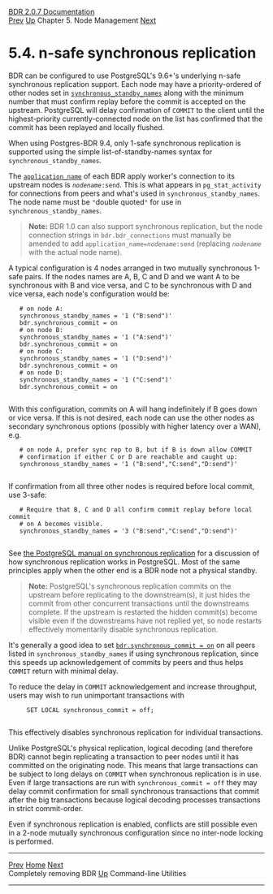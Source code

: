   [BDR 2.0.7 Documentation](README.md)                                                                                                                      
  [Prev](node-management-disabling.md "Completely removing BDR")   [Up](node-management.md)    Chapter 5. Node Management    [Next](commands.md "Command-line Utilities")  


# 5.4. n-safe synchronous replication

BDR can be configured to use PostgreSQL\'s 9.6+\'s underlying n-safe
synchronous replication support. Each node may have a priority-ordered
of other nodes set in
[`synchronous_standby_names`](https://www.postgresql.org/docs/current/static/runtime-config-replication.html#GUC-SYNCHRONOUS-STANDBY-NAMES)
along with the minimum number that must confirm replay before the commit
is accepted on the upstream. PostgreSQL will delay confirmation of
`COMMIT` to the client until the highest-priority
currently-connected node on the list has confirmed that the commit has
been replayed and locally flushed.

When using Postgres-BDR 9.4, only 1-safe synchronous replication is
supported using the simple list-of-standby-names syntax for
`synchronous_standby_names`.

The
[`application_name`](https://www.postgresql.org/docs/current/static/runtime-config-logging.html#GUC-APPLICATION-NAME)
of each BDR apply worker\'s connection to its upstream nodes is
*`nodename`*`:send`. This is what appears in
`pg_stat_activity` for connections from peers and what\'s used
in `synchronous_standby_names`. The node name must be
`"`double quoted`"` for use in
`synchronous_standby_names`.

> **Note:** BDR 1.0 can also support synchronous replication, but the
> node connection strings in `bdr.bdr_connections` must
> manually be amended to add
> `application_name=`*`nodename`*`:send`
> (replacing *`nodename`* with the actual node name).

A typical configuration is 4 nodes arranged in two mutually synchronous
1-safe pairs. If the nodes names are A, B, C and D and we want A to be
synchronous with B and vice versa, and C to be synchronous with D and
vice versa, each node\'s configuration would be:

``` PROGRAMLISTING
   # on node A:
   synchronous_standby_names = '1 ("B:send")'
   bdr.synchronous_commit = on
   # on node B:
   synchronous_standby_names = '1 ("A:send")'
   bdr.synchronous_commit = on
   # on node C:
   synchronous_standby_names = '1 ("D:send")'
   bdr.synchronous_commit = on
   # on node D:
   synchronous_standby_names = '1 ("C:send")'
   bdr.synchronous_commit = on
   
```

With this configuration, commits on A will hang indefinitely if B goes
down or vice versa. If this is not desired, each node can use the other
nodes as secondary synchronous options (possibly with higher latency
over a WAN), e.g.

``` PROGRAMLISTING
   # on node A, prefer sync rep to B, but if B is down allow COMMIT
   # confirmation if either C or D are reachable and caught up:
   synchronous_standby_names = '1 ("B:send","C:send","D:send")'
   
```

If confirmation from all three other nodes is required before local
commit, use 3-safe:

``` PROGRAMLISTING
   # Require that B, C and D all confirm commit replay before local commit
   # on A becomes visible.
   synchronous_standby_names = '3 ("B:send","C:send","D:send")'
   
```

See [the PostgreSQL manual on synchronous
replication](https://www.postgresql.org/docs/current/static/warm-standby.html#SYNCHRONOUS-REPLICATION)
for a discussion of how synchronous replication works in PostgreSQL.
Most of the same principles apply when the other end is a BDR node not a
physical standby.

> **Note:** PostgreSQL\'s synchronous replication commits on the
> upstream before replicating to the downstream(s), it just hides the
> commit from other concurrent transactions until the downstreams
> complete. If the upstream is restarted the hidden commit(s) become
> visible even if the downstreams have not replied yet, so node restarts
> effectively momentarily disable synchronous replication.

It\'s generally a good idea to set
[`bdr.synchronous_commit = on`](bdr-configuration-variables.md#GUC-BDR-SYNCHRONOUS-COMMIT)
on all peers listed in `synchronous_standby_names` if using
synchronous replication, since this speeds up acknowledgement of commits
by peers and thus helps `COMMIT` return with minimal delay.

To reduce the delay in `COMMIT` acknowledgement and increase
throughput, users may wish to run unimportant transactions with

``` PROGRAMLISTING
     SET LOCAL synchronous_commit = off;
   
```

This effectively disables synchronous replication for individual
transactions.

Unlike PostgreSQL\'s physical replication, logical decoding (and
therefore BDR) cannot begin replicating a transaction to peer nodes
until it has committed on the originating node. This means that large
transactions can be subject to long delays on `COMMIT` when
synchronous replication is in use. Even if large transactions are run
with `synchronous_commit = off` they may delay commit
confirmation for small synchronous transactions that commit after the
big transactions because logical decoding processes transactions in
strict commit-order.

Even if synchronous replication is enabled, conflicts are still possible
even in a 2-node mutually synchronous configuration since no inter-node
locking is performed.



  ------------------------------------------------------- ------------------------------------------- --------------------------------------
  [Prev](node-management-disabling.md)        [Home](README.md)        [Next](commands.md)  
  Completely removing BDR                                  [Up](node-management.md)                  Command-line Utilities
  ------------------------------------------------------- ------------------------------------------- --------------------------------------
